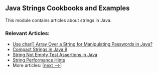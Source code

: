 ## Java Strings Cookbooks and Examples

This module contains articles about strings in Java.

### Relevant Articles:
- [Use char[] Array Over a String for Manipulating Passwords in Java?](https://www.baeldung.com/java-storing-passwords)
- [Compact Strings in Java 9](https://www.baeldung.com/java-9-compact-string)
- [String Not Empty Test Assertions in Java](https://www.baeldung.com/java-assert-string-not-empty)
- [String Performance Hints](https://www.baeldung.com/java-string-performance)
- More articles: [[next -->]](/java-strings-2)
